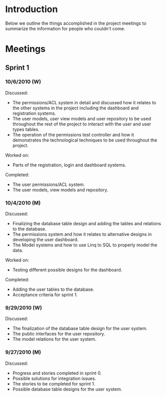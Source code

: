 

# Introduction #

Below we outline the things accomplished in the project meetings to summarize the information for people who couldn't come.


# Meetings #

## Sprint 1 ##

### 10/6/2010 (W) ###
Discussed:
  * The permissions/ACL system in detail and discussed how it relates to the other systems in the project including the dashboard and registration systems.
  * The user models, user view models and user repository to be used throughout the rest of the project to interact with the user and user types tables.
  * The operation of the permissions test controller and how it demonstrates the technological techniques to be used throughout the project.

Worked on:
  * Parts of the registration, login and dashboard systems.

Completed:
  * The user permissions/ACL system.
  * The user models, view models and repository.

### 10/4/2010 (M) ###
Discussed:
  * Finalizing the database table design and adding the tables and relations to the database.
  * The permissions system and how it relates to alternative designs in developing the user dashboard.
  * The Model systems and how to use Linq to SQL to properly model the data.

Worked on:
  * Testing different possible designs for the dashboard.

Completed:
  * Adding the user tables to the database.
  * Acceptance criteria for sprint 1.

### 9/29/2010 (W) ###
Discussed:
  * The finalization of the database table design for the user system.
  * The public interfaces for the user repository.
  * The model relations for the user system.

### 9/27/2010 (M) ###
Discussed:
  * Progress and stories completed in sprint 0.
  * Possible solutions for integration issues.
  * The stories to be completed for sprint 1.
  * Possible database table designs for the user system.